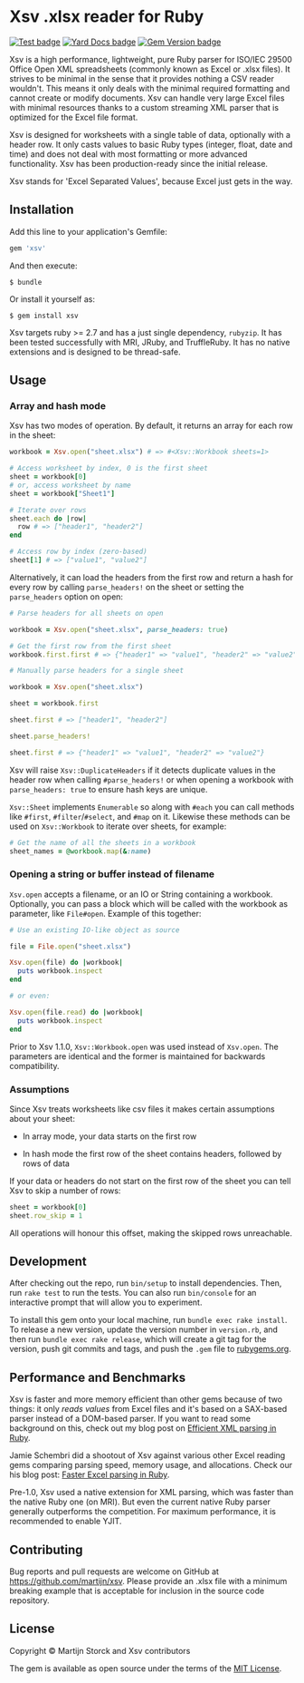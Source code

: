 # Xsv .xlsx reader for Ruby

[![Test badge](https://img.shields.io/github/actions/workflow/status/martijn/xsv/ruby.yml?branch=main)](https://github.com/martijn/xsv/actions/workflows/ruby.yml)
[![Yard Docs badge](http://img.shields.io/badge/yard-docs-blue.svg)](https://rubydoc.info/github/martijn/xsv)
[![Gem Version badge](https://badge.fury.io/rb/xsv.svg)](https://badge.fury.io/rb/xsv)

Xsv is a high performance, lightweight, pure Ruby parser for ISO/IEC 29500 Office Open XML spreadsheets
(commonly known as Excel or .xlsx files). It strives to be minimal in the sense that it provides nothing a
CSV reader wouldn't. This means it only deals with the minimal required formatting and cannot create or modify
documents.
Xsv can handle very large Excel files with minimal resources thanks to a custom streaming XML parser that
is optimized for the Excel file format.

Xsv is designed for worksheets with a single table of data, optionally
with a header row. It only casts values to basic Ruby types (integer, float,
date and time) and does not deal with most formatting or more advanced
functionality. Xsv has been production-ready since the initial release.

Xsv stands for 'Excel Separated Values', because Excel just gets in the way.

## Installation

Add this line to your application's Gemfile:

```ruby
gem 'xsv'
```

And then execute:

    $ bundle

Or install it yourself as:

    $ gem install xsv

Xsv targets ruby >= 2.7 and has a just single dependency, `rubyzip`. It has been
tested successfully with MRI, JRuby, and TruffleRuby. It has no native extensions
and is designed to be thread-safe.

## Usage

### Array and hash mode

Xsv has two modes of operation. By default, it returns an array for
each row in the sheet:

```ruby
workbook = Xsv.open("sheet.xlsx") # => #<Xsv::Workbook sheets=1>

# Access worksheet by index, 0 is the first sheet
sheet = workbook[0]
# or, access worksheet by name
sheet = workbook["Sheet1"]

# Iterate over rows
sheet.each do |row|
  row # => ["header1", "header2"]
end

# Access row by index (zero-based)
sheet[1] # => ["value1", "value2"]
```

Alternatively, it can load the headers from the first row and return a hash
for every row by calling `parse_headers!` on the sheet or setting the `parse_headers`
option on open:

```ruby
# Parse headers for all sheets on open

workbook = Xsv.open("sheet.xlsx", parse_headers: true)

# Get the first row from the first sheet
workbook.first.first # => {"header1" => "value1", "header2" => "value2"}

# Manually parse headers for a single sheet

workbook = Xsv.open("sheet.xlsx")

sheet = workbook.first

sheet.first # => ["header1", "header2"]

sheet.parse_headers!

sheet.first # => {"header1" => "value1", "header2" => "value2"}
```

Xsv will raise `Xsv::DuplicateHeaders` if it detects duplicate values in the header row when calling
`#parse_headers!` or when opening a workbook with `parse_headers: true` to ensure hash keys are unique.

`Xsv::Sheet` implements `Enumerable` so along with `#each`
you can call methods like `#first`, `#filter`/`#select`, and `#map` on it. Likewise these methods can
be used on `Xsv::Workbook` to iterate over sheets, for example:

```ruby
# Get the name of all the sheets in a workbook
sheet_names = @workbook.map(&:name)
```

### Opening a string or buffer instead of filename

`Xsv.open` accepts a filename, or an IO or String containing a workbook. Optionally, you can pass a block
which will be called with the workbook as parameter, like `File#open`. Example of this together:

```ruby
# Use an existing IO-like object as source

file = File.open("sheet.xlsx")

Xsv.open(file) do |workbook|
  puts workbook.inspect
end

# or even:

Xsv.open(file.read) do |workbook|
  puts workbook.inspect
end
```

Prior to Xsv 1.1.0, `Xsv::Workbook.open` was used instead of `Xsv.open`. The parameters are identical and
the former is maintained for backwards compatibility.

### Assumptions

Since Xsv treats worksheets like csv files it makes certain assumptions about your
sheet:

- In array mode, your data starts on the first row

- In hash mode the first row of the sheet contains headers, followed by rows of data

If your data or headers do not start on the first row of the sheet you can
tell Xsv to skip a number of rows:

```ruby
sheet = workbook[0]
sheet.row_skip = 1
```

All operations will honour this offset, making the skipped rows unreachable.

## Development

After checking out the repo, run `bin/setup` to install dependencies. Then, run `rake test` to run the tests. You can
also run `bin/console` for an interactive prompt that will allow you to experiment.

To install this gem onto your local machine, run `bundle exec rake install`. To release a new version, update the
version number in `version.rb`, and then run `bundle exec rake release`, which will create a git tag for the version,
push git commits and tags, and push the `.gem` file to [rubygems.org](https://rubygems.org).

## Performance and Benchmarks

Xsv is faster and more memory efficient than other gems because of two things: it only _reads values_ from Excel files
and it's based on a SAX-based parser instead of a DOM-based parser. If you want to read some background on this, check
out my blog post on
[Efficient XML parsing in Ruby](https://storck.io/posts/efficient-xml-parsing-in-ruby/).

Jamie Schembri did a shootout of Xsv against various other Excel reading gems comparing parsing speed, memory usage, and
allocations.
Check our his blog post: [Faster Excel parsing in Ruby](https://blog.schembri.me/post/faster-excel-parsing-in-ruby/).

Pre-1.0, Xsv used a native extension for XML parsing, which was faster than the native Ruby one (on MRI). But even
the current native Ruby parser generally outperforms the competition. For maximum performance, it is recommended to
enable YJIT.

## Contributing

Bug reports and pull requests are welcome on GitHub at https://github.com/martijn/xsv.
Please provide an .xlsx file with a minimum breaking example that is acceptable
for inclusion in the source code repository.

## License

Copyright © Martijn Storck and Xsv contributors

The gem is available as open source under the terms of the [MIT License](https://opensource.org/licenses/MIT).

